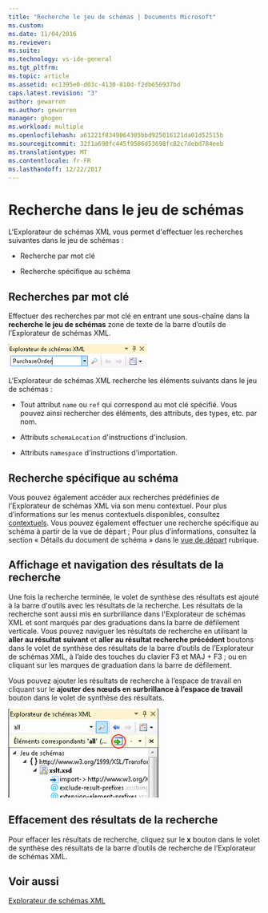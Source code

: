 ```yaml
---
title: "Recherche le jeu de schémas | Documents Microsoft"
ms.custom: 
ms.date: 11/04/2016
ms.reviewer: 
ms.suite: 
ms.technology: vs-ide-general
ms.tgt_pltfrm: 
ms.topic: article
ms.assetid: ec1395e0-d03c-4130-810d-f2db656937bd
caps.latest.revision: "3"
author: gewarren
ms.author: gewarren
manager: ghogen
ms.workload: multiple
ms.openlocfilehash: a61221f8349064305bbd925016121da01d52515b
ms.sourcegitcommit: 32f1a690fc445f9586d53698fc82c7debd784eeb
ms.translationtype: MT
ms.contentlocale: fr-FR
ms.lasthandoff: 12/22/2017
---
```

# <a name="searching-the-schema-set"></a>Recherche dans le jeu de schémas
L'Explorateur de schémas XML vous permet d'effectuer les recherches suivantes dans le jeu de schémas :  
  
-   Recherche par mot clé  
  
-   Recherche spécifique au schéma  
  
## <a name="keyword-search"></a>Recherches par mot clé  
 Effectuer des recherches par mot clé en entrant une sous-chaîne dans la **recherche le jeu de schémas** zone de texte de la barre d’outils de l’Explorateur de schémas XML.  
  
 ![Recherche de mot clé de l’Explorateur de schémas XML](../xml-tools/media/schemaexplorersearch.gif "SchemaExplorerSearch")  
  
 L'Explorateur de schémas XML recherche les éléments suivants dans le jeu de schémas :  
  
-   Tout attribut `name` ou `ref` qui correspond au mot clé spécifié. Vous pouvez ainsi rechercher des éléments, des attributs, des types, etc. par nom.  
  
-   Attributs `schemaLocation` d'instructions d'inclusion.  
  
-   Attributs `namespace` d'instructions d'importation.  
  
## <a name="schema-specific-search"></a>Recherche spécifique au schéma  
 Vous pouvez également accéder aux recherches prédéfinies de l'Explorateur de schémas XML via son menu contextuel. Pour plus d’informations sur les menus contextuels disponibles, consultez [contextuels](../xml-tools/context-menus-xml-schema-explorer.md). Vous pouvez également effectuer une recherche spécifique au schéma à partir de la vue de départ ; Pour plus d’informations, consultez la section « Détails du document de schéma » dans le [vue de départ](../xml-tools/start-view.md) rubrique.  
  
## <a name="displaying-and-navigating-search-results"></a>Affichage et navigation des résultats de la recherche  
 Une fois la recherche terminée, le volet de synthèse des résultats est ajouté à la barre d'outils avec les résultats de la recherche. Les résultats de la recherche sont aussi mis en surbrillance dans l'Explorateur de schémas XML et sont marqués par des graduations dans la barre de défilement verticale. Vous pouvez naviguer les résultats de recherche en utilisant la **aller au résultat suivant** et **aller au résultat recherche précédent** boutons dans le volet de synthèse des résultats de la barre d’outils de l’Explorateur de schémas XML, à l’aide des touches du clavier F3 et MAJ + F3 ; ou en cliquant sur les marques de graduation dans la barre de défilement.  
  
 Vous pouvez ajouter les résultats de recherche à l’espace de travail en cliquant sur le **ajouter des nœuds en surbrillance à l’espace de travail** bouton dans le volet de synthèse des résultats.  
  
 ![Résultat de recherche de l’Explorateur de schémas XML](../xml-tools/media/schemaexplorersearchresult.gif "SchemaExplorerSearchResult")  
  
## <a name="clearing-search-results"></a>Effacement des résultats de la recherche  
 Pour effacer les résultats de recherche, cliquez sur le **x** bouton dans le volet de synthèse des résultats de la barre d’outils de recherche de l’Explorateur de schémas XML.  
  
## <a name="see-also"></a>Voir aussi  
 [Explorateur de schémas XML](../xml-tools/xml-schema-explorer.md)